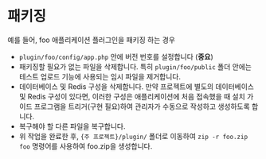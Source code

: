 # 패키징

예를 들어, foo 애플리케이션 플러그인을 패키징 하는 경우

* `plugin/foo/config/app.php` 안에 버전 번호를 설정합니다 (**중요**)
* 패키징할 필요가 없는 파일을 삭제합니다. 특히 `plugin/foo/public` 폴더 안에는 테스트 업로드 기능에 사용되는 임시 파일을 제거합니다.
* 데이터베이스 및 Redis 구성을 삭제합니다. 만약 프로젝트에 별도의 데이터베이스 및 Redis 구성이 있다면, 이러한 구성은 애플리케이션에 처음 접속했을 때 설치 가이드 프로그램을 트리거(구현 필요)하여 관리자가 수동으로 작성하고 생성하도록 합니다.
* 복구해야 할 다른 파일을 복구합니다.
* 위 작업을 완료한 후, `{주 프로젝트}/plugin/` 폴더로 이동하여 `zip -r foo.zip foo` 명령어를 사용하여 foo.zip을 생성합니다.
